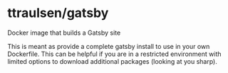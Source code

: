 # ttraulsen/gatsby

Docker image that builds a Gatsby site

This is meant as provide a complete gatsby install to use in your own Dockerfile. This can be helpful if you are in a restricted environment with limited options to download additional packages (looking at you sharp).

